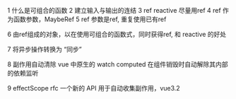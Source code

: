 
1 什么是可组合的函数
2 建立输入与输出的连结
3 ref reactive 尽量用ref
4 ref 作为函数参数，MaybeRef
5 ref 参数是ref, 重复使用已有ref

6 由ref组成的对象，以在使用可组合的函数式，同时获得ref, 和 reactive 的好处

7 将异步操作转换为 “同步”

8 副作用自动清除 vue 中原生的 watch computed 在组件销毁时自动解除其内部的依赖监听

9 effectScope rfc
一个新的 API 用于自动收集副作用，vue3.2